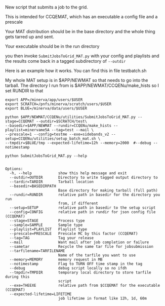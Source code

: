 New script that submits a job to the grid.   

This is intended for CCQEMAT, which has an executable a config file and a prescale

Your MAT distribution should be in the base directory and the whole thing gets tarred up and sent.

Your executable should be in the run directory

you then invoke `SubmitJobsToGrid_MAT.py` with your config and playlists and the results come back in a tagged subdirectory of `--outdir`

Here is an example how it works.  You can find this in file testbatch.sh

My whole MAT setup is in $APP/NEWMAT so that needs to go into the tarball.
The directory I run from is $APP/NEWMAT/CCQENu/make_hists so I set RUNDIR to that

```
export APP=/minerva/app/users/$USER
export SCRATCH=/pnfs/minerva/scratch/users/$USER
export BLUE=/minerva/data/users/$USER     

python $APP/NEWMAT/CCQENu/utilities/SubmitJobsToGrid_MAT.py --stage=CCQEMAT --outdir=$SCRATCH/test\
--basedir=$APP/NEWMAT --rundir=CCQENu/make_hists --playlist=minervame5A --tag=test --mail \
--prescale=1 --config=testme --exe=sidebands_v2 --setup=CCQENu/utilities/setup_batch_mat.sh \
--tmpdir=$BLUE/tmp --expected-lifetime=12h --memory=2000  #--debug --notimestamp 
```

`python SubmitJobsToGrid_MAT.py --help`

```Usage: SubmitJobsToGrid_MAT.py[opts]

Options:
  -h, --help            show this help message and exit
  --outdir=OUTDIR       Directory to write tagged output directory to
  --tardir=TARDIR       Tarball location
  --basedir=BASEDIRPATH
                        Base directory for making tarball (full path)
  --rundir=RUNDIR       relative path in basedir for the directory you run
                        from, if different
  --setup=SETUP         relative path in basedir to the setup script
  --config=CONFIG       relative path in rundir for json config file (CCQEMAT)
  --stage=STAGE         Process type
  --sample=SAMPLE       Sample type
  --playlist=PLAYLIST   Playlist type
  --prescale=PRESCALE   Prescale MC by this factor (CCQEMAT)
  --tag=TAG             Tag your release
  --mail                Want mail after job completion or failure
  --sametar             Recycle the same tar file for jobsubmission
  --tarfilename=TARFILENAME
                        Name of the tarfile you want to use
  --memory=MEMORY       memory request in MB
  --notimestamp         Flag to TURN OFF time stamp in the tag
  --debug               debug script locally so no ifdh
  --tmpdir=TMPDIR       temporary local directory to store tarfile during this
                        script
  --exe=THEEXE          relative path from $CCQEMAT for the executable (CCQEMAT)
  --expected-lifetime=LIFETIME
                        job lifetime in format like 12h, 1d, 60m
```
